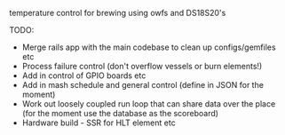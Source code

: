 temperature control for brewing using owfs and DS18S20's

TODO:

- Merge rails app with the main codebase to clean up configs/gemfiles etc
- Process failure control (don't overflow vessels or burn elements!)
- Add in control of GPIO boards etc
- Add in mash schedule and general control (define in JSON for the moment)
- Work out loosely coupled run loop that can share data over the place (for the moment use the database as the scoreboard)
- Hardware build - SSR for HLT element etc

